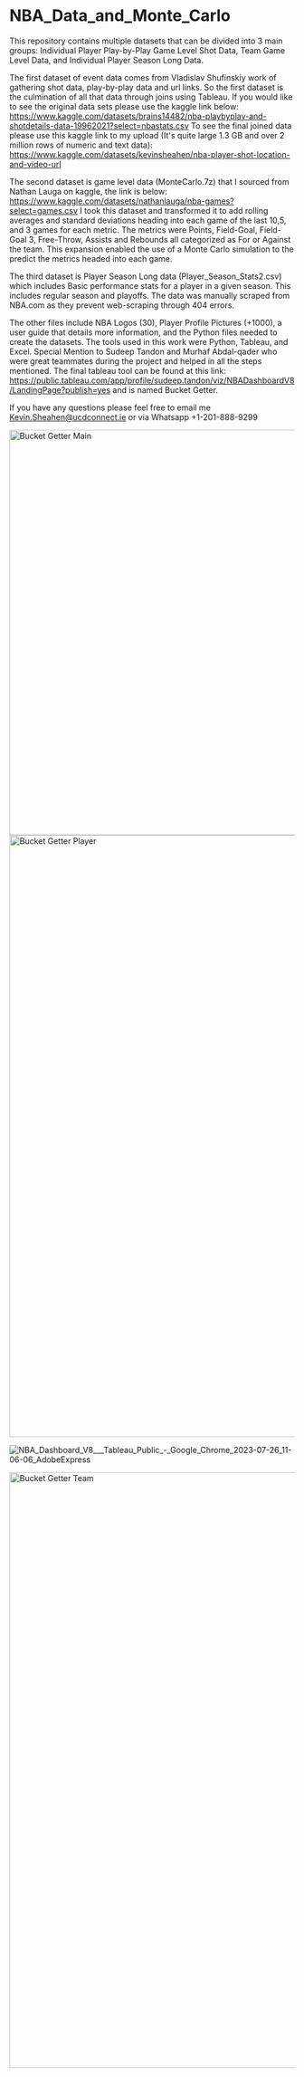 # NBA_Data_and_Monte_Carlo

This repository contains multiple datasets that can be divided into 3 main groups: Individual Player Play-by-Play Game Level Shot Data, Team Game Level Data, and Individual Player Season Long Data. 

The first dataset of event data comes from Vladislav Shufinskiy work of gathering shot data, play-by-play data and url links. So the first dataset is the culmination of all that data through joins using Tableau. If you would like to see the original data sets please use the kaggle link below: https://www.kaggle.com/datasets/brains14482/nba-playbyplay-and-shotdetails-data-19962021?select=nbastats.csv 
To see the final joined data please use this kaggle link to my upload (It's quite large 1.3 GB and over 2 million rows of numeric and text data):
https://www.kaggle.com/datasets/kevinsheahen/nba-player-shot-location-and-video-url

The second dataset is game level data (MonteCarlo.7z) that I sourced from Nathan Lauga on kaggle, the link is below: https://www.kaggle.com/datasets/nathanlauga/nba-games?select=games.csv I took this dataset and transformed it to add rolling averages and standard deviations heading into each game of the last 10,5, and 3 games for each metric. The metrics were Points, Field-Goal, Field-Goal 3, Free-Throw, Assists and Rebounds all categorized as For or Against the team. This expansion enabled the use of a Monte Carlo simulation to the predict the metrics headed into each game. 

The third dataset is Player Season Long data (Player_Season_Stats2.csv) which includes Basic performance stats for a player in a given season. This includes regular season and playoffs. The data was manually scraped from NBA.com as they prevent web-scraping through 404 errors. 

The other files include NBA Logos (30), Player Profile Pictures (+1000), a user guide that details more information, and the Python files needed to create the datasets. The tools used in this work were Python, Tableau, and Excel. Special Mention to Sudeep Tandon and Murhaf Abdal-qader who were great teammates during the project and helped in all the steps mentioned. The final tableau tool can be found at this link: https://public.tableau.com/app/profile/sudeep.tandon/viz/NBADashboardV8/LandingPage?publish=yes and is named Bucket Getter. 


If you have any questions please feel free to email me Kevin.Sheahen@ucdconnect.ie or via Whatsapp +1-201-888-9299

<img width="716" alt="Bucket Getter Main" src="https://github.com/kpsheahe-su/NBA_Data_and_Monte_Carlo/assets/35640823/c5f1b413-d9e5-447e-9d1d-2172163fce6c">
<img width="1064" alt="Bucket Getter Player" src="https://github.com/kpsheahe-su/NBA_Data_and_Monte_Carlo/assets/35640823/d842cc30-5a66-47ad-91e6-a7670a835c57">

![NBA_Dashboard_V8___Tableau_Public_-_Google_Chrome_2023-07-26_11-06-06_AdobeExpress](https://github.com/kpsheahe-su/NBA_Data_and_Monte_Carlo/assets/35640823/2692fce5-aa34-4a97-8317-71e90479d9fd)


<img width="1053" alt="Bucket Getter Team" src="https://github.com/kpsheahe-su/NBA_Data_and_Monte_Carlo/assets/35640823/49e3500d-c9a1-4330-984e-86340815184e">





